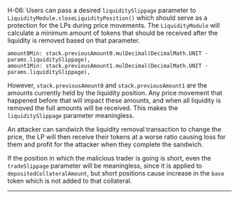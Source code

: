 H-06:
Users can pass a desired `liquiditySlippage` parameter to `LiquidityModule.closeLiquidityPosition()` which should serve as a protection for the LPs during price movements. The `LiquidityModule` will calculate a minimum amount of tokens that should be received after the liquidity is removed based on that parameter.

```solidity
amount0Min: stack.previousAmount0.mulDecimal(DecimalMath.UNIT - params.liquiditySlippage),
amount1Min: stack.previousAmount1.mulDecimal(DecimalMath.UNIT - params.liquiditySlippage),
```

However, `stack.previousAmount0` and `stack.previousAmount1` are the amounts currently held by the liquidity position. Any price movement that happened before that will impact these amounts, and when all liquidity is removed the full amounts will be received. This makes the `liquiditySlippage` parameter meaningless.

An attacker can sandwich the liquidity removal transaction to change the price, the LP will then receive their tokens at a worse ratio causing loss for them and profit for the attacker when they complete the sandwich.

If the position in which the malicious trader is going is short, even the `tradeSlippage` parameter will be meaningless, since it is applied to `depositedCollateralAmount`, but short positions cause increase in the `base` token which is not added to that collateral.

---
